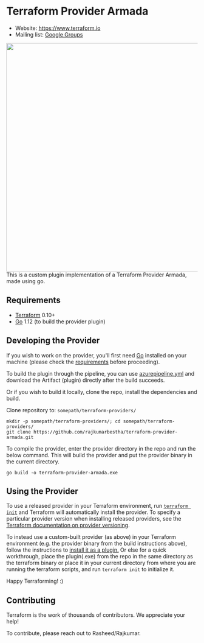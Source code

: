 Terraform Provider Armada
=========================
- Website: https://www.terraform.io
- Mailing list: [Google Groups](http://groups.google.com/group/terraform-tool)

<img src="https://cdn.rawgit.com/hashicorp/terraform-website/master/content/source/assets/images/logo-hashicorp.svg" width="600px">
This is a custom plugin implementation of a Terraform Provider Armada, made using go.

Requirements
------------

- [Terraform](https://www.terraform.io/downloads.html) 0.10+
- [Go](https://golang.org/doc/install) 1.12 (to build the provider plugin)

Developing the Provider
---------------------

If you wish to work on the provider, you'll first need [Go](http://www.golang.org) installed on your machine (please check the [requirements](https://github.com/rajkumarbestha/terraform-provider-customplugin#requirements) before proceeding).

To build the plugin through the pipeline, you can use [azurepipeline.yml](https://github.com/rajkumarbestha/terraform-provider-armada/azurebuildpipeline) and download the Artifact (plugin) directly after the build succeeds.

Or if you wish to build it locally, clone the repo, install the dependencies and build.

Clone repository to: `somepath/terraform-providers/`

```
mkdir -p somepath/terraform-providers/; cd somepath/terraform-providers/
git clone https://github.com/rajkumarbestha/terraform-provider-armada.git
```
To compile the provider, enter the provider directory in the repo and run the below command. This will build the provider and put the provider binary in the current directory.

```
go build -o terraform-provider-armada.exe
```

Using the Provider
----------------------

To use a released provider in your Terraform environment, run [`terraform init`](https://www.terraform.io/docs/commands/init.html) and Terraform will automatically install the provider. To specify a particular provider version when installing released providers, see the [Terraform documentation on provider versioning](https://www.terraform.io/docs/configuration/providers.html#version-provider-versions).

To instead use a custom-built provider (as above) in your Terraform environment (e.g. the provider binary from the build instructions above), follow the instructions to [install it as a plugin.](https://www.terraform.io/docs/plugins/basics.html#installing-a-plugin) Or else for a quick workthrough, place the plugin(.exe) from the repo in the same directory as the terraform binary or place it in your current directory from where you are running the terraform scripts, and run `terraform init` to initialize it.

Happy Terraforming! :)

Contributing
---------------------------

Terraform is the work of thousands of contributors. We appreciate your help!

To contribute, please reach out to Rasheed/Rajkumar.



